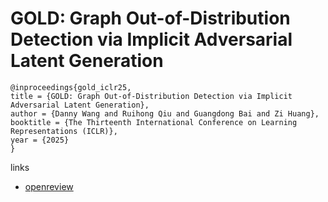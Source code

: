 # GOLD: Graph Out-of-Distribution Detection via Implicit Adversarial Latent Generation

```
@inproceedings{gold_iclr25,
title = {GOLD: Graph Out-of-Distribution Detection via Implicit Adversarial Latent Generation},
author = {Danny Wang and Ruihong Qiu and Guangdong Bai and Zi Huang},
booktitle = {The Thirteenth International Conference on Learning Representations (ICLR)},
year = {2025}
}
```

links
- [openreview](https://openreview.net/forum?id=y5einmJ0Yx)
